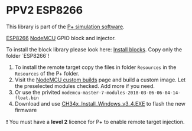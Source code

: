 # PPV2 ESP8266
This library is part of the [P+ simulation software](https://github.com/Mynogs/PPV2-Simulation-System).

[ESP8266](https://en.wikipedia.org/wiki/ESP8266) [NodeMCU](https://en.wikipedia.org/wiki/NodeMCU) GPIO block and injector.

To install the block library please look here: [Install blocks](https://github.com/Mynogs/PPV2-Simulation-System/blob/master/README.md#install-blocks). Copy only the folder ´ESP8266´!

1. To install the remote target copy the files in folder `Resources` in the `Resources` of the P+ folder.
2. Visit the [NodeMCU custom builds](https://nodemcu-build.com) page and build a custom image. Let the preselected modules checked. Add more if you need.
3. Or use the privited `nodemcu-master-7-modules-2018-03-06-06-04-14-float.bin` 
4. Download and use [CH34x_Install_Windows_v3_4.EXE](https://github.com/nodemcu/nodemcu-flasher) to flash the new firmware

 :exclamation: You must have a **level 2** licence for P+ to enable remote target injection.

